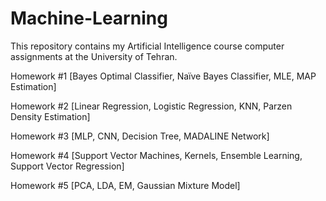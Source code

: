 # Machine-Learning
This repository contains my Artificial Intelligence course computer assignments at the University of Tehran.


 Homework #1 [Bayes Optimal Classifier, Naïve Bayes Classifier, MLE, MAP Estimation] 
 
 Homework #2 [Linear Regression, Logistic Regression, KNN, Parzen Density Estimation] 

 Homework #3 [MLP, CNN, Decision Tree, MADALINE Network] 
 
 Homework #4 [Support Vector Machines, Kernels, Ensemble Learning, Support Vector Regression]  
 
 Homework #5 [PCA, LDA, EM, Gaussian Mixture Model] 
